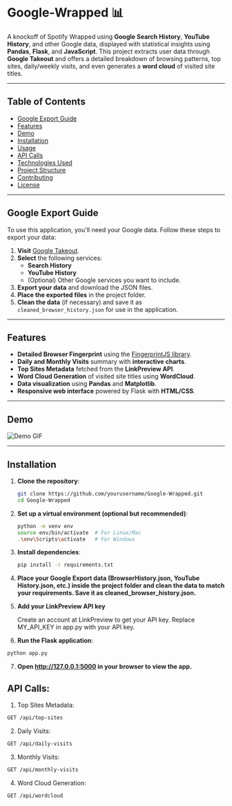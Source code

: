 # Google-Wrapped 📊  
A knockoff of Spotify Wrapped using **Google Search History**, **YouTube History**, and other Google data, displayed with statistical insights using **Pandas**, **Flask**, and **JavaScript**. This project extracts user data through **Google Takeout** and offers a detailed breakdown of browsing patterns, top sites, daily/weekly visits, and even generates a **word cloud** of visited site titles.

---

## Table of Contents
- [Google Export Guide](#google-export-guide)
- [Features](#features)
- [Demo](#demo)
- [Installation](#installation)
- [Usage](#usage)
- [API Calls](#api-calls)
- [Technologies Used](#technologies-used)
- [Project Structure](#project-structure)
- [Contributing](#contributing)
- [License](#license)

---

## Google Export Guide
To use this application, you'll need your Google data. Follow these steps to export your data:

1. **Visit** [Google Takeout](https://takeout.google.com/).
2. **Select** the following services:
   - **Search History**
   - **YouTube History**
   - (Optional) Other Google services you want to include.
3. **Export your data** and download the JSON files.
4. **Place the exported files** in the project folder.
5. **Clean the data** (if necessary) and save it as `cleaned_browser_history.json` for use in the application.

---

## Features
- **Detailed Browser Fingerprint** using the [FingerprintJS library](https://fingerprint.com/).  
- **Daily and Monthly Visits** summary with **interactive charts**.  
- **Top Sites Metadata** fetched from the **LinkPreview API**.  
- **Word Cloud Generation** of visited site titles using **WordCloud**.  
- **Data visualization** using **Pandas** and **Matplotlib**.  
- **Responsive web interface** powered by Flask with **HTML/CSS**.

---

## Demo
![Demo GIF](https://via.placeholder.com/800x400?text=Demo+Coming+Soon)

---

## Installation

1. **Clone the repository**:
   ```bash
   git clone https://github.com/yourusername/Google-Wrapped.git
   cd Google-Wrapped
   ```
2. **Set up a virtual environment (optional but recommended)**:
   ```bash
   python -m venv env
   source env/bin/activate  # For Linux/Mac
   .\env\Scripts\activate   # For Windows
   ```
3. **Install dependencies**:
   ```bash
   pip install -r requirements.txt
   ```
4. **Place your Google Export data (BrowserHistory.json, YouTube History.json, etc.) inside the project folder and clean the data to match your requirements. Save it as cleaned_browser_history.json.**
5. **Add your LinkPreview API key**
     
      Create an account at LinkPreview to get your API key. Replace MY_API_KEY in app.py with your API key.
  
7. **Run the Flask application**:
  ```bash
  python app.py
  ```
7. **Open http://127.0.0.1:5000 in your browser to view the app.**

## API Calls:

1. Top Sites Metadata:
```bash
GET /api/top-sites
```
2. Daily Visits:
```bash
GET /api/daily-visits
```
3. Monthly Visits:
```bash
GET /api/monthly-visits
```
4. Word Cloud Generation:
```bash
GET /api/wordcloud
```
